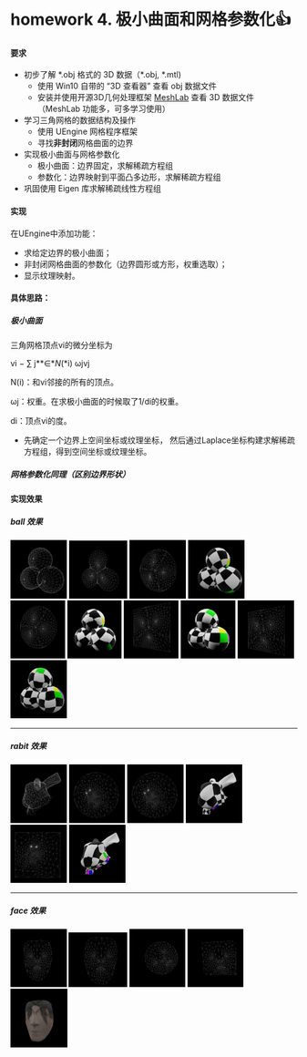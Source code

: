 # homework 4. 极小曲面和网格参数化👍

#### 要求

- 初步了解 \*.obj 格式的 3D 数据（\*.obj, \*.mtl)
  - 使用 Win10 自带的 “3D 查看器” 查看 obj 数据文件
  - 安装并使用开源3D几何处理框架 [MeshLab](http://www.meshlab.net) 查看 3D 数据文件 （MeshLab 功能多，可多学习使用）
- 学习三角网格的数据结构及操作
  - 使用 UEngine 网格程序框架
  - 寻找**非封闭**网格曲面的边界
- 实现极小曲面与网格参数化
  - 极小曲面：边界固定，求解稀疏方程组
  - 参数化：边界映射到平面凸多边形，求解稀疏方程组
- 巩固使用 Eigen 库求解稀疏线性方程组

#### 实现

在UEngine中添加功能：

- 求给定边界的极小曲面；
- 非封闭网格曲面的参数化（边界圆形或方形，权重选取）；
- 显示纹理映射。 

#### 具体思路：

##### 极小曲面 

三角网格顶点vi的微分坐标为

vi *−* ∑ j**∈**N*(*i) ωjvj

N(i)：和vi邻接的所有的顶点。

ωj：权重。在求极小曲面的时候取了1/di的权重。

di：顶点vi的度。

- 先确定一个边界上空间坐标或纹理坐标， 然后通过Laplace坐标构建求解稀疏方程组，得到空间坐标或纹理坐标。

##### 网格参数化同理（区别边界形状）

#### 实现效果

##### ball 效果

<img src="https://github.com/qjy-dhr/cg_learning/blob/main/4_MinSurfMeshPara/picture/ball/ball-3d.png" alt="ball-3d" style="zoom: 10%;" />

[^pic1]: init

<img src="https://github.com/qjy-dhr/cg_learning/blob/main/4_MinSurfMeshPara/picture/ball/ball-surf.jpg" alt="ball-surf" style="zoom:10%;" />

[^pic2]: minisurf

<img src="https://github.com/qjy-dhr/cg_learning/blob/main/4_MinSurfMeshPara/picture/ball/cc-par.png" alt="cc-par" style="zoom:10%;" />

[^pic3]: circle-cotangent 参数化

<img src="https://github.com/qjy-dhr/cg_learning/blob/main/4_MinSurfMeshPara/picture/ball/cc-ball.png" alt="cc-ball" style="zoom:10%;" />

[^pic4]: circle-cotangent 纹理映射

<img src="https://github.com/qjy-dhr/cg_learning/blob/main/4_MinSurfMeshPara/picture/ball/cu-par.png" alt="cu-par" style="zoom:10%;" />

[^pic5]: circle-uniform 参数化

<img src="https://github.com/qjy-dhr/cg_learning/blob/main/4_MinSurfMeshPara/picture/ball/cu-ball.png" alt="cu-ball" style="zoom:10%;" />

[^pic6]: circle-uniform 纹理映射

<img src="https://github.com/qjy-dhr/cg_learning/blob/main/4_MinSurfMeshPara/picture/ball/sc-par.png" alt="sc-par" style="zoom:10%;" />

[^pic7]: square-uniform 参数化

<img src="https://github.com/qjy-dhr/cg_learning/blob/main/4_MinSurfMeshPara/picture/ball/sc-ball.png" alt="sc-ball" style="zoom:10%;" />

[^pic8]: square-uniform 纹理映射

<img src="https://github.com/qjy-dhr/cg_learning/blob/main/4_MinSurfMeshPara/picture/ball/su-par.png" alt="su-par" style="zoom:10%;" />

[^pic9]: square-cotangent 参数化

<img src="https://github.com/qjy-dhr/cg_learning/blob/main/4_MinSurfMeshPara/picture/ball/su-ball.png" alt="su-ball" style="zoom:10%;" />

[^pic10]: square-cotangent 纹理映射

------

##### rabit 效果

<img src="https://github.com/qjy-dhr/cg_learning/blob/main/4_MinSurfMeshPara/picture/rabit/rabit-3d.png" alt="rabit-3d" style="zoom:10%;" />

[^pic1]: init

<img src="https://github.com/qjy-dhr/cg_learning/blob/main/4_MinSurfMeshPara/picture/rabit/cc-par-rabit.png" alt="rabit-surf" style="zoom:10%;" />

[^pic2]: minisurf

<img src="https://github.com/qjy-dhr/cg_learning/blob/main/4_MinSurfMeshPara/picture/rabit/cc-par-rabit.png" alt="cc-par-rabit" style="zoom:10%;" />

[^pic3]: circle-cotangent 参数化

<img src="https://github.com/qjy-dhr/cg_learning/blob/main/4_MinSurfMeshPara/picture/rabit/cc-rabit.png" alt="cc-rabit" style="zoom:10%;" />

[^pic4]: circle-cotangent 纹理映射

<img src="https://github.com/qjy-dhr/cg_learning/blob/main/4_MinSurfMeshPara/picture/rabit/su-par-rabit.png" alt="su-par-rabit" style="zoom:10%;" />

[^pic5]: square-uniform 参数化

<img src="https://github.com/qjy-dhr/cg_learning/blob/main/4_MinSurfMeshPara/picture/rabit/su-rabit.png" alt="su-rabit" style="zoom:10%;" />

[^pic6]: square-uniform 纹理映射

------

##### face 效果

<img src="https://github.com/qjy-dhr/cg_learning/blob/main/4_MinSurfMeshPara/picture/face/face-3d.png" alt="face-3d" style="zoom:10%;" />

[^pic1]: init

<img src="https://github.com/qjy-dhr/cg_learning/blob/main/4_MinSurfMeshPara/picture/face/face-surf.png" alt="face-surf" style="zoom:10%;" />

[^pic2]: minisurf

<img src="https://github.com/qjy-dhr/cg_learning/blob/main/4_MinSurfMeshPara/picture/face/cc-par-face.png" alt="cc-par-face" style="zoom:10%;" />

[^pic3]: circle-cotangent 参数化

<img src="https://github.com/qjy-dhr/cg_learning/blob/main/4_MinSurfMeshPara/picture/face/su-par-face.png" alt="su-par-face" style="zoom:10%;" />

[^pic4]: square-uniform 参数化

<img src="https://github.com/qjy-dhr/cg_learning/blob/main/4_MinSurfMeshPara/picture/face/face-par.png" alt="face-par" style="zoom:10%;" />

[^pic5]: 纹理映射。p.s.一点小尝试，效果很吓人。😢

